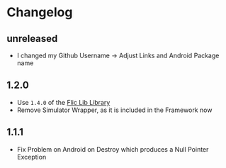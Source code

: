 # Changelog

## unreleased
- I changed my Github Username -> Adjust Links and Android Package name

## 1.2.0
- Use `1.4.0` of the [Flic Lib Library](https://github.com/50ButtonsEach/fliclib-ios/releases/tag/1.4.0)
- Remove Simulator Wrapper, as it is included in the Framework now

## 1.1.1
- Fix Problem on Android on Destroy which produces a Null Pointer Exception 
